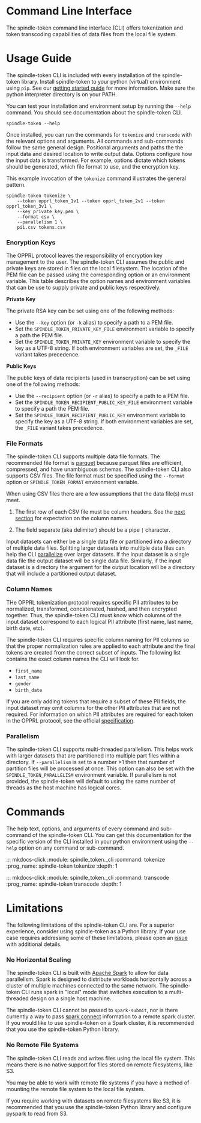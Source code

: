 # Command Line Interface

The spindle-token command line interface (CLI) offers tokenization and token transcoding capabilities of data files from the local file system.

# Usage Guide

The spindle-token CLI is included with every installation of the spindle-token library. Install spindle-token to your python (virtual) environment using `pip`. See our [getting started guide](./guides/getting-started.md) for more information. Make sure the python interpreter directory is on your PATH.

You can test your installation and environment setup by running the `--help` command. You should see documentation about the spindle-token CLI.

```
spindle-token --help
```

Once installed, you can run the commands for `tokenize` and `transcode` with the relevant options and arguments. All commands and sub-commands follow the same general design. Positional arguments and paths the the input data and desired location to write output data. Options configure how the input data is transformed. For example, options dictate which tokens should be generated, which file format to use, and the encryption key.

This example invocation of the `tokenize` command illustrates the general pattern.

```
spindle-token tokenize \
    --token opprl_token_1v1 --token opprl_token_2v1 --token opprl_token_3v1 \
    --key private_key.pem \
    --format csv \
    --parallelism 1 \
    pii.csv tokens.csv
```

### Encryption Keys

The OPPRL protocol leaves the responsibility of encryption key management to the user. The spindle-token CLI assumes the public and private keys are stored in files on the local filesystem. The location of the PEM file can be passed using the corresponding option or an environment variable. This table describes the option names and environment variables that can be use to supply private and public keys respectively.

**Private Key**

The private RSA key can be set using one of the following methods:

- Use the `--key` option (or `-k` alias) to specify a path to a PEM file.
- Set the `SPINDLE_TOKEN_PRIVATE_KEY_FILE` environment variable to specify a path the PEM file.
- Set the `SPINDLE_TOKEN_PRIVATE_KEY` environment variable to specify the key as a UTF-8 string. If both environment variables are set, the `_FILE` variant takes precedence.

**Public Keys**

The public keys of data recipients (used in transcryption) can be set using one of the following methods:

- Use the `--recipient` option (or `-r` alias) to specify a path to a PEM file.
- Set the `SPINDLE_TOKEN_RECIPIENT_PUBLIC_KEY_FILE` environment variable to specify a path the PEM file.
- Set the `SPINDLE_TOKEN_RECIPIENT_PUBLIC_KEY` environment variable to specify the key as a UTF-8 string. If both environment variables are set, the `_FILE` variant takes precedence.

### File Formats

The spindle-token CLI supports multiple data file formats. The recommended file format is [parquet](https://parquet.apache.org/) because parquet files are efficient, compressed, and have unambiguous schemas. The spindle-token CLI also supports CSV files. The file format must be specified using the `--format` option or `SPINDLE_TOKEN_FORMAT` environment variable.

When using CSV files there are a few assumptions that the data file(s) must meet. 

1. The first row of each CSV file must be column headers. See the [next section](#column-names) for expectation on the column names.

2. The field separate (aka delimiter) should be a pipe `|` character.

Input datasets can either be a single data file or partitioned into a directory of multiple data files. Splitting larger datasets into multiple data files can help the CLI [parallelize](#parallelism) over larger datasets. If the input dataset is a single data file the output dataset will be single data file. Similarly, if the input dataset is a directory the argument for the output location will be a directory that will include a partitioned output dataset.

### <a name="column-names"></a> Column Names

THe OPPRL tokenization protocol requires specific PII attributes to be normalized, transformed, concatenated, hashed, and then encrypted together. Thus, the spindle-token CLI must know which columns of the input dataset correspond to each logical PII attribute (first name, last name, birth date, etc).

The spindle-token CLI requires specific column naming for PII columns so that the proper normalization rules are applied to each attribute and the final tokens are created from the correct subset of inputs. The following list contains the exact column names the CLI will look for.

- `first_name`
- `last_name`
- `gender`
- `birth_date`

If you are only adding tokens that require a subset of these PII fields, the input dataset may omit columns for the other PII attributes that are not required. For information on which PII attributes are required for each token in the OPPRL protocol, see the official [specification](./opprl/PROTOCOL.md).

### <a name="parallelism"></a> Parallelism

The spindle-token CLI supports multi-threaded parallelism. This helps work with larger datasets that are partitioned into multiple part files within a directory. If `--parallelism` is set to a number >1 then that number of partition files will be processed at once. This option can also be set with the `SPINDLE_TOKEN_PARALLELISM` environment variable. If parallelism is not provided, the spindle-token will default to using the same number of threads as the host machine has logical cores.

# Commands

The help text, options, and arguments of every command and sub-command of the spindle-token CLI. You can get this documentation for the specific version of the CLI installed in your python environment using the `--help` option on any command or sub-command.

::: mkdocs-click
    :module: spindle_token._cli
    :command: tokenize
    :prog_name: spindle-token tokenize
    :depth: 1

::: mkdocs-click
    :module: spindle_token._cli
    :command: transcode
    :prog_name: spindle-token transcode
    :depth: 1

# Limitations

The following limitations of the spindle-token CLI are. For a superior experience, consider using spindle-token as a Python library. If your use case requires addressing some of these limitations, please open an [issue](https://github.com/spindle-health/carduus/issues) with additional details. 

### No Horizontal Scaling

The spindle-token CLI is built with [Apache Spark](https://spark.apache.org/) to allow for data parallelism. Spark is designed to distribute workloads horizontally across a cluster of multiple machines connected to the same network. The spindle-token CLI runs spark in "local" mode that switches execution to a multi-threaded design on a single host machine.

The spindle-token CLI cannot be passed to `spark-submit`, nor is there currently a way to pass [spark connect](https://spark.apache.org/docs/latest/spark-connect-overview.html) information to a remote spark cluster. If you would like to use spindle-token on a Spark cluster, it is recommended that you use the spindle-token Python library.

### No Remote File Systems

The spindle-token CLI reads and writes files using the local file system. This means there is no native support for files stored on remote filesystems, like S3. 

You may be able to work with remote file systems if you have a method of mounting the remote file system to the local file system.

If you require working with datasets on remote filesystems like S3, it is recommended that you use the spindle-token Python library and configure pyspark to read from S3.
